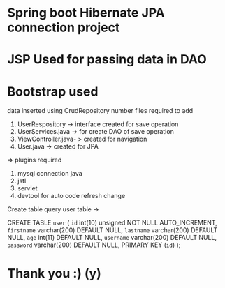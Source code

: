 # Spring boot Hibernate JPA connection project 
# JSP Used for passing data in DAO
# Bootstrap used

data inserted using CrudRepository
number files required to add 
1) UserRespository -> interface created for save operation
2) UserServices.java -> for create DAO of save operation 
3) ViewController.java- > created for navigation 
4) User.java -> created for JPA 

=> plugins required 
1) mysql connection java
2) jstl
3) servlet
4) devtool for auto code refresh change 

Create table query user table ->

CREATE TABLE `user` (
  `id` int(10) unsigned NOT NULL AUTO_INCREMENT,
  `firstname` varchar(200) DEFAULT NULL,
  `lastname` varchar(200) DEFAULT NULL,
  `age` int(11) DEFAULT NULL,
  `username` varchar(200) DEFAULT NULL,
  `password` varchar(200) DEFAULT NULL,
  PRIMARY KEY (`id`)
);

# Thank you :) (y)
